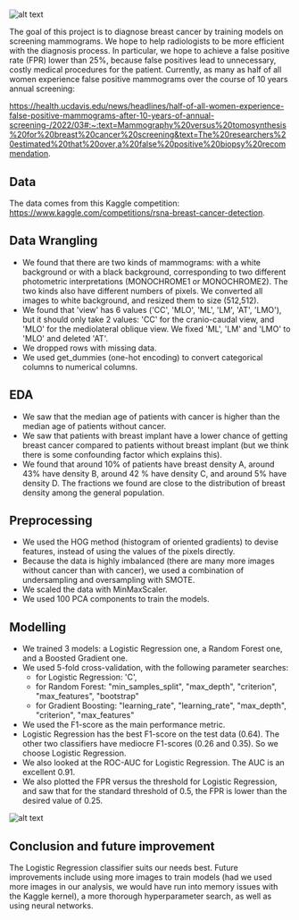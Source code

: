 # 

![alt text](
https://github.com/nhongphuc/RSNA-breast-cancer-detection/blob/main/TitlePic.png?raw=true)

The goal of this project is to diagnose breast cancer by training models on screening mammograms. We hope to help radiologists to be more efficient with the diagnosis process. In particular, we hope to achieve a false positive rate (FPR) lower than 25%, because false positives lead to unnecessary, costly medical procedures for the patient. Currently, as many as half of all women experience false positive mammograms over the course of 10 years annual screening:

https://health.ucdavis.edu/news/headlines/half-of-all-women-experience-false-positive-mammograms-after-10-years-of-annual-screening-/2022/03#:~:text=Mammography%20versus%20tomosynthesis%20for%20breast%20cancer%20screening&text=The%20researchers%20estimated%20that%20over,a%20false%20positive%20biopsy%20recommendation.

## Data

The data comes from this Kaggle competition:
https://www.kaggle.com/competitions/rsna-breast-cancer-detection. 

## Data Wrangling

- We found that there are two kinds of mammograms: with a white background or with a black background, corresponding to two different photometric interpretations (MONOCHROME1 or MONOCHROME2). The two kinds also have different numbers of pixels. We converted all images to white background, and resized them to size (512,512).
- We found that 'view' has 6 values ('CC', 'MLO', 'ML', 'LM', 'AT', 'LMO'), but it should only take 2 values: 'CC' for the cranio-caudal view, and 'MLO' for the mediolateral oblique view. We fixed 'ML', 'LM' and 'LMO' to 'MLO' and deleted 'AT'.
- We dropped rows with missing data.
- We used get_dummies (one-hot encoding) to convert categorical columns to numerical columns.

## EDA

- We saw that the median age of patients with cancer is higher than the median age of patients without cancer.
- We saw that patients with breast implant have a lower chance of getting breast cancer compared to patients without breast implant (but we think there is some confounding factor which explains this).
- We found that around 10% of patients have breast density A, around 43% have density B, around 42 % have density C, and around 5% have density D. The fractions we found are close to the distribution of breast density among the general population.

## Preprocessing

- We used the HOG method (histogram of oriented gradients) to devise features, instead of using the values of the pixels directly.
- Because the data is highly imbalanced (there are many more images without cancer than with cancer), we used a combination of undersampling and oversampling with SMOTE.
- We scaled the data with MinMaxScaler.
- We used 100 PCA components to train the models.

## Modelling
- We trained 3 models: a Logistic Regression one, a Random Forest one, and a Boosted Gradient one.
- We used 5-fold cross-validation, with the following parameter searches:
  - for Logistic Regression: 'C',
  - for Random Forest: "min_samples_split", "max_depth", "criterion", "max_features", "bootstrap"
  - for Gradient Boosting: "learning_rate", "learning_rate", "max_depth", "criterion", "max_features"
- We used the F1-score as the main performance metric.
- Logistic Regression has the best F1-score on the test data (0.64). The other two classifiers have mediocre F1-scores (0.26 and 0.35). So we choose Logistic Regression.
- We also looked at the ROC-AUC for Logistic Regression. The AUC is an excellent 0.91.
- We also plotted the FPR versus the threshold for Logistic Regression, and saw that for the standard threshold of 0.5, the FPR is lower than the desired 
value of 0.25.

![alt text](
https://github.com/nhongphuc/RSNA-breast-cancer-detection/blob/main/LogRegROC.png?raw=true)

## Conclusion and future improvement
The Logistic Regression classifier suits our needs best. Future improvements include using more images to train models (had we used more images in our analysis, we would have run into memory issues with the Kaggle kernel), a more thorough hyperparameter search, as well as using neural networks.
